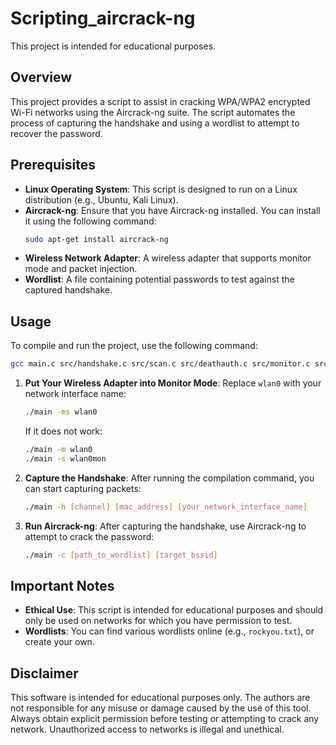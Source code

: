 # Scripting_aircrack-ng
This project is intended for educational purposes.


## Overview

This project provides a script to assist in cracking WPA/WPA2 encrypted Wi-Fi networks using the Aircrack-ng suite. The script automates the process of capturing the handshake and using a wordlist to attempt to recover the password.

## Prerequisites

- **Linux Operating System**: This script is designed to run on a Linux distribution (e.g., Ubuntu, Kali Linux).
- **Aircrack-ng**: Ensure that you have Aircrack-ng installed. You can install it using the following command:
  ```bash
  sudo apt-get install aircrack-ng
  ```
- **Wireless Network Adapter**: A wireless adapter that supports monitor mode and packet injection.
- **Wordlist**: A file containing potential passwords to test against the captured handshake.

## Usage

To compile and run the project, use the following command:

```bash
gcc main.c src/handshake.c src/scan.c src/deathauth.c src/monitor.c src/crack.c -o main && ./main
```

1. **Put Your Wireless Adapter into Monitor Mode**:
   Replace `wlan0` with your network interface name:
   ```bash
   ./main -ms wlan0
   ```
   If it does not work:
   ```bash
   ./main -m wlan0
   ./main -s wlan0mon
   ```


2. **Capture the Handshake**:
   After running the compilation command, you can start capturing packets:
   ```bash
   ./main -h [channel] [mac_address] [your_network_interface_name]
   ```

3. **Run Aircrack-ng**:
   After capturing the handshake, use Aircrack-ng to attempt to crack the password:
   ```bash
   ./main -c [path_to_wordlist] [target_bssid]
   ```

## Important Notes

- **Ethical Use**: This script is intended for educational purposes and should only be used on networks for which you have permission to test.
- **Wordlists**: You can find various wordlists online (e.g., `rockyou.txt`), or create your own.

## Disclaimer

This software is intended for educational purposes only. The authors are not responsible for any misuse or damage caused by the use of this tool. Always obtain explicit permission before testing or attempting to crack any network. Unauthorized access to networks is illegal and unethical.

